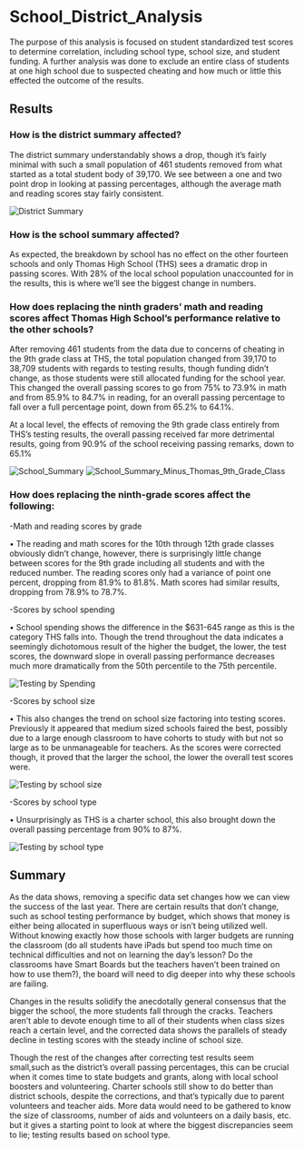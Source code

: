 # School_District_Analysis
The purpose of this analysis is focused on student standardized test scores to determine correlation, including school type, school size, and student funding.  A further analysis was done to exclude an entire class of students at one high school due to suspected cheating and how much or little this effected the outcome of the results.
## Results

### How is the district summary affected?

The district summary understandably shows a drop, though it’s fairly minimal with such a small population of 461 students removed from what started as a total student body of 39,170.   We see between a one and two point drop in looking at passing percentages, although the average math and reading scores stay fairly consistent.

![District Summary](https://user-images.githubusercontent.com/107294123/178667785-8806f9ae-1e3c-4cb6-9af5-c75908ede661.png)

### How is the school summary affected?

As expected, the breakdown by school has no effect on the other fourteen schools and only Thomas High School (THS) sees a dramatic drop in passing scores. With 28% of the local school population unaccounted for in the results, this is where we’ll see the biggest change in numbers.

### How does replacing the ninth graders’ math and reading scores affect Thomas High School’s performance relative to the other schools?

After removing 461 students from the data due to concerns of cheating in the 9th grade class at THS, the total population changed from 39,170 to 38,709 students with regards to testing results, though funding didn’t change, as those students were still allocated funding for the school year.  This changed the overall passing scores to go from 75% to 73.9% in math and from 85.9% to 84.7% in reading, for an overall passing percentage to fall over a full percentage point, down from 65.2% to 64.1%.

At a local level, the effects of removing the 9th grade class entirely from THS’s testing results, the overall passing received far more detrimental results, going from 90.9% of the school receiving passing remarks, down to 65.1%

![School_Summary](https://user-images.githubusercontent.com/107294123/178667968-43f16cf5-d88c-4295-92d3-ce6e7b1c4b5a.png)
![School_Summary_Minus_Thomas_9th_Grade_Class](https://user-images.githubusercontent.com/107294123/178667978-9f730318-cc45-48c6-a845-54f7fe15d0a7.png)

### How does replacing the ninth-grade scores affect the following:

-Math and reading scores by grade

•	The reading and math scores for the 10th through 12th grade classes obviously didn’t change, however, there is surprisingly little change between scores for the 9th grade including all students and with the reduced number.  The reading scores only had a variance of point one percent, dropping from 81.9% to 81.8%.  Math scores had similar results, dropping from 78.9% to 78.7%.

-Scores by school spending

•	School spending shows the difference in the $631-645 range as this is the category THS falls into.  Though the trend throughout the data indicates a seemingly dichotomous result of the higher the budget, the lower, the test scores, the downward slope in overall passing performance decreases much more dramatically from the 50th percentile to the 75th percentile.

![Testing by Spending](https://user-images.githubusercontent.com/107294123/178668297-aad32771-39db-46ed-bdcb-16838e6bb3be.png)

-Scores by school size

•	This also changes the trend on school size factoring into testing scores.  Previously it appeared that medium sized schools faired the best, possibly due to a large enough classroom to have cohorts to study with but not so large as to be unmanageable for teachers.  As the scores were corrected though, it proved that the larger the school, the lower the overall test scores were.

![Testing by school size](https://user-images.githubusercontent.com/107294123/178668353-ea892075-7e25-4c53-b6d5-347157b356a4.png)

-Scores by school type

•	Unsurprisingly as THS is a charter school, this also brought down the overall passing percentage from 90% to 87%.

![Testing by school type](https://user-images.githubusercontent.com/107294123/178668388-c9e51ea5-2f4a-497b-9b13-b14a37f21083.png)

## Summary

As the data shows, removing a specific data set changes how we can view the success of the last year.  There are certain results that don’t change, such as school testing performance by budget, which shows that money is either being allocated in superfluous ways or isn’t being utilized well.  Without knowing exactly how those schools with larger budgets are running the classroom (do all students have iPads but spend too much time on technical difficulties and not on learning the day’s lesson?  Do the classrooms have Smart Boards but the teachers haven’t been trained on how to use them?), the board will need to dig deeper into why these schools are failing.

Changes in the results solidify the anecdotally general consensus that the bigger the school, the more students fall through the cracks.  Teachers aren’t able to devote enough time to all of their students when class sizes reach a certain level, and the corrected data shows the parallels of steady decline in testing scores with the steady incline of school size. 

Though the rest of the changes after correcting test results seem small,such as the district’s overall passing percentages, this can be crucial when it comes time to state budgets and grants, along with local school boosters and volunteering.  Charter schools still show to do better than district schools, despite the corrections, and that’s typically due to parent volunteers and teacher aids.  More data would need to be gathered to know the size of classrooms, number of aids and volunteers on a daily basis, etc. but it gives a starting point to look at where the biggest discrepancies seem to lie; testing results based on school type. 

